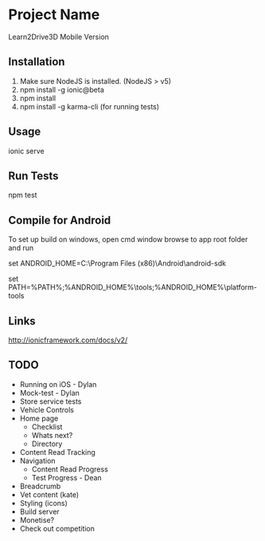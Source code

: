 # Project Name

Learn2Drive3D Mobile Version

## Installation

1. Make sure NodeJS is installed. (NodeJS > v5)
2. npm install -g ionic@beta
3. npm install
4. npm install -g karma-cli (for running tests)

## Usage

ionic serve

## Run Tests

npm test

## Compile for Android

To set up build on windows, open cmd window browse to app root folder and run

set ANDROID_HOME=C:\Program Files (x86)\Android\android-sdk

set PATH=%PATH%;%ANDROID\_HOME%\tools;%ANDROID\_HOME%\platform-tools

## Links

http://ionicframework.com/docs/v2/


## TODO

- Running on iOS - Dylan
- Mock-test - Dylan
- Store service tests 
- Vehicle Controls
- Home page
    - Checklist
    - Whats next?
    - Directory
- Content Read Tracking
- Navigation 
    - Content Read Progress
    - Test Progress - Dean
- Breadcrumb
- Vet content (kate)
- Styling (icons)
- Build server
- Monetise?
- Check out competition
